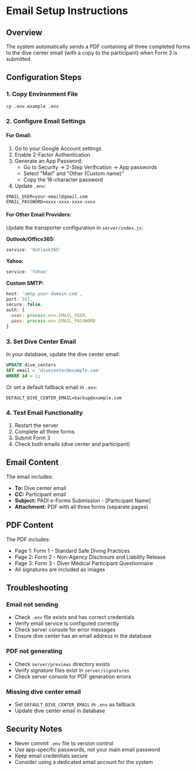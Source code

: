 # Email Setup Instructions

## Overview
The system automatically sends a PDF containing all three completed forms to the dive center email (with a copy to the participant) when Form 3 is submitted.

## Configuration Steps

### 1. Copy Environment File
```bash
cp .env.example .env
```

### 2. Configure Email Settings

#### For Gmail:
1. Go to your Google Account settings
2. Enable 2-Factor Authentication
3. Generate an App Password:
   - Go to Security → 2-Step Verification → App passwords
   - Select "Mail" and "Other (Custom name)"
   - Copy the 16-character password
4. Update `.env`:
```env
EMAIL_USER=your-email@gmail.com
EMAIL_PASSWORD=xxxx-xxxx-xxxx-xxxx
```

#### For Other Email Providers:
Update the transporter configuration in `server/index.js`:

**Outlook/Office365:**
```javascript
service: 'Outlook365'
```

**Yahoo:**
```javascript
service: 'Yahoo'
```

**Custom SMTP:**
```javascript
host: 'smtp.your-domain.com',
port: 587,
secure: false,
auth: {
  user: process.env.EMAIL_USER,
  pass: process.env.EMAIL_PASSWORD
}
```

### 3. Set Dive Center Email

In your database, update the dive center email:
```sql
UPDATE dive_centers 
SET email = 'divecenter@example.com' 
WHERE id = 1;
```

Or set a default fallback email in `.env`:
```env
DEFAULT_DIVE_CENTER_EMAIL=backup@example.com
```

### 4. Test Email Functionality

1. Restart the server
2. Complete all three forms
3. Submit Form 3
4. Check both emails (dive center and participant)

## Email Content

The email includes:
- **To:** Dive center email
- **CC:** Participant email
- **Subject:** PADI e-Forms Submission - [Participant Name]
- **Attachment:** PDF with all three forms (separate pages)

## PDF Content

The PDF includes:
- Page 1: Form 1 - Standard Safe Diving Practices
- Page 2: Form 2 - Non-Agency Disclosure and Liability Release  
- Page 3: Form 3 - Diver Medical Participant Questionnaire
- All signatures are included as images

## Troubleshooting

### Email not sending
- Check `.env` file exists and has correct credentials
- Verify email service is configured correctly
- Check server console for error messages
- Ensure dive center has an email address in the database

### PDF not generating
- Check `server/previews` directory exists
- Verify signature files exist in `server/signatures`
- Check server console for PDF generation errors

### Missing dive center email
- Set `DEFAULT_DIVE_CENTER_EMAIL` in `.env` as fallback
- Update dive center email in database

## Security Notes

- Never commit `.env` file to version control
- Use app-specific passwords, not your main email password
- Keep email credentials secure
- Consider using a dedicated email account for the system
